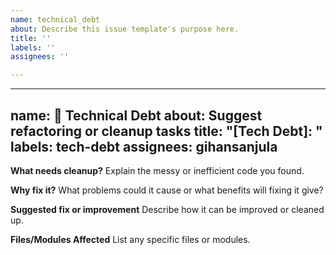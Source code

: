 ```yaml
---
name: technical_debt
about: Describe this issue template's purpose here.
title: ''
labels: ''
assignees: ''

---
```


---
name: 🧹 Technical Debt
about: Suggest refactoring or cleanup tasks
title: "[Tech Debt]: "
labels: tech-debt
assignees: gihansanjula
---

**What needs cleanup?**
Explain the messy or inefficient code you found.

**Why fix it?**
What problems could it cause or what benefits will fixing it give?

**Suggested fix or improvement**
Describe how it can be improved or cleaned up.

**Files/Modules Affected**
List any specific files or modules.
